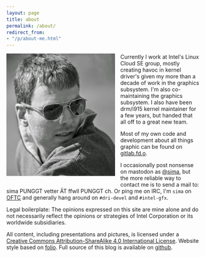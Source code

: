 ```yaml
---
layout: page
title: about
permalink: /about/
redirect_from:
- "/p/about-me.html"
---
```


<a
href="/img/bw.jpg"
imageanchor="1" style="clear: left; float: left; margin-bottom: 1em;
margin-right: 1em;"><img alt="me" border="0" height="320"
src="/img/bw.jpg"
title="" width="284" /></a>

Currently I work at Intel's Linux Cloud SE group, mostly creating havoc in
kernel driver's given my more than a decade of work in the graphics subsystem.
I'm also co-maintaining the graphics subsystem. I also have been drm/i915 kernel
maintainer for a few years, but handed that all off to a great new team.

Most of my own code and development about all things graphic can be found on
[gitlab.fd.o](https://gitlab.freedesktop.org/sima).

I occasionally post nonsense on mastodon as <a rel="me"
href="https://chaos.social/@sima">@sima</a>, but the more reliable way to
contact me is to send a mail to: sima PUNGGT vetter ÄT ffwll PUNGGT ch. Or
ping me on IRC, I'm `sima` on [OFTC](https://oftc.net/) and generally hang
around on `#dri-devel` and `#intel-gfx`.

Legal boilerplate: The opinions expressed on this site are mine alone and do not
necessarily reflect the opinions or strategies of Intel Corporation or its
worldwide subsidiaries.&nbsp;

All content, including presentations and pictures, is licensed under a [Creative
Commons Attribution-ShareAlike 4.0 International
License](http://creativecommons.org/licenses/by-sa/4.0/). Website style based on
[folio](http://jekyllthemes.org/themes/folio/). Full source of this blog is
available on [github](https://github.com/danvet/danvet.github.io).
